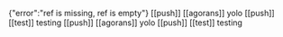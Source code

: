 {"error":"ref is missing, ref is empty"}
[[push]] [[agorans]] yolo
[[push]] [[test]] testing
[[push]] [[agorans]] yolo
[[push]] [[test]] testing